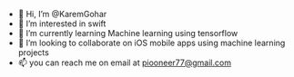 - 👋 Hi, I’m @KaremGohar
- 👀 I’m interested in swift
- 🌱 I’m currently learning Machine learning using tensorflow
- 💞️ I’m looking to collaborate on iOS mobile apps using machine learning projects
- 📫 you can reach me on email at piooneer77@gmail.com

<!---
piooneer77/piooneer77 is a ✨ special ✨ repository because its `README.md` (this file) appears on your GitHub profile.
You can click the Preview link to take a look at your changes.
--->
